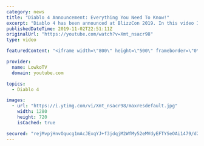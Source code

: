 ```yaml
---
category: news
title: "Diablo 4 Announcement: Everything You Need To Know!"
excerpt: "Diablo 4 has been announced at BlizzCon 2019. In this video I go over everything you need to know about this upcoming Blizzard Entertainment game."
publishedDateTime: 2019-11-02T22:51:11Z
originalUrl: "https://youtube.com/watch?v=Xmt_nsacr98"
type: video

featuredContent: "<iframe width=\"800\" height=\"500\" frameborder=\"0\" src=\"https://www.youtube.com/embed/Xmt_nsacr98\" allow=\"accelerometer; autoplay; encrypted-media; gyroscope; picture-in-picture\" allowfullscreen></iframe>"

provider:
  name: LowkoTV
  domain: youtube.com

topics:
  - Diablo 4

images:
  - url: "https://i.ytimg.com/vi/Xmt_nsacr98/maxresdefault.jpg"
    width: 1280
    height: 720
    isCached: true

secured: "rejMvpjHnvOqucg1mAcJExqYJ+f3jdqjM2WfMy52eMVdyEFTYSeOAi1479/d2+ZxZp6Z7BiYGRk1cPsXm/umJKDlmrqk7VIl0CbgtXe1SCMzKYuBay6zL/lZcCJvtqxI6hQNOgG4XzNjZmBEz93Z08TrZf9VC/kF6E1eH5F+eMmBeaYUHJhHwW+4Uv6S1TcUUyQKmbRpJ5R2Vu2EranXr3EAJBo6tX5i25Ey5gfSAGQMTiJJBnJIvZb01KFksg/pJevbg1cfy6OOemUzP7B0Ac6D14zGw+HEFtpiCo9WUkBF87v1FQgdW7wCMwIY65NGfu2WV8HZUvSD9kpUgUAkCVUki5SeVreR2XCIB1gS0LHuB3fex7oqB7HfSuzTZhbLVnsj+cR48YSJjEpsl4/uUEugn59PG2uZ8PYt5xCWDGzFtD8SeUKNdflBHtc2A+Bl;0q7b6F/N3B7vOTQzxqWBlQ=="
---
```


